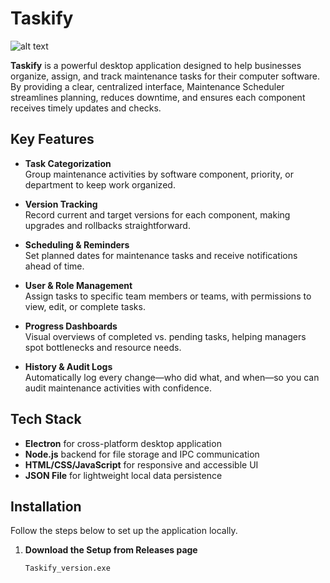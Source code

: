 # Taskify

![alt text](https://github.com/Play-Epik-Inc/Taskify/blob/main/src/assets/git_slide1.png "Home Page of Application")

**Taskify** is a powerful desktop application designed to help businesses organize, assign, and track maintenance tasks for their computer software. By providing a clear, centralized interface, Maintenance Scheduler streamlines planning, reduces downtime, and ensures each component receives timely updates and checks.

## Key Features

- **Task Categorization**  
  Group maintenance activities by software component, priority, or department to keep work organized.
  
- **Version Tracking**  
  Record current and target versions for each component, making upgrades and rollbacks straightforward.
  
- **Scheduling & Reminders**  
  Set planned dates for maintenance tasks and receive notifications ahead of time.
  
- **User & Role Management**  
  Assign tasks to specific team members or teams, with permissions to view, edit, or complete tasks.
  
- **Progress Dashboards**  
  Visual overviews of completed vs. pending tasks, helping managers spot bottlenecks and resource needs.
  
- **History & Audit Logs**  
  Automatically log every change—who did what, and when—so you can audit maintenance activities with confidence.

## Tech Stack

- **Electron** for cross-platform desktop application
- **Node.js** backend for file storage and IPC communication
- **HTML/CSS/JavaScript** for responsive and accessible UI
- **JSON File** for lightweight local data persistence

## Installation

Follow the steps below to set up the application locally.

1. **Download the Setup from Releases page**  
   ```bash
   Taskify_version.exe
